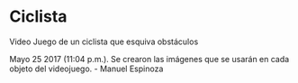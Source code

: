 # Ciclista
Video Juego de un ciclista que esquiva obstáculos

Mayo 25 2017 (11:04 p.m.).  Se crearon las imágenes que se usarán en cada objeto del videojuego. - Manuel Espinoza
